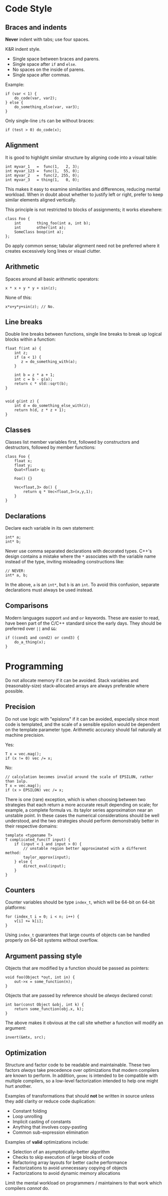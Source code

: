 Code Style
==========

Braces and indents
------------------

**Never** indent with tabs; use four spaces.

K&R indent style. 

* Single space between braces and parens. 
* Single space after `if` and `else`.
* No spaces on the inside of parens.
* Single space after commas.

Example:

    if (var < 1) {
        do_code(var, var2);
    } else {
        do_something_else(var, var3);
    }

Only single-line `if`s can be without braces:

    if (test > 0) do_code(x);
    
Alignment
-----------

It is good to highlight similar structure by aligning code into a visual table:

    int myvar_1   =  func(1,   2, 3);
    int myvar_123 =  func(1,  55, 0);
    int myvar_2   =  func(2, 255, 0);
    int myvar_3   = thing(1,   0, 0);

This makes it easy to examine similarities and differences, reducing mental workload. When in doubt about whether to justify left or right, prefer to keep similar elements aligned vertically.

This principle is not restricted to blocks of assignments; it works elsewhere:

    class Foo {
        int       thing_foo(int a, int b);
        int       other(int a);
        SomeClass boop(int a);
    };

Do apply common sense; tabular alignment need not be preferred where it creates excessively long lines or visual clutter.

Arithmetic
----------

Spaces around all basic arithmetic operators:

    x * x + y * y + sin(z);

None of this:

    x*x+y*y+sin(z); // No.

Line breaks
-----------

Double line breaks between functions, single line breaks to break up logical blocks within a function:

    float f(int a) {
        int z;
        if (a < 1) {
           z = do_something_with(a);
        }
        
        int b = z * a + 1;
        int c = b - g(a);
        return c * std::sqrt(b);
    }
    
    
    void g(int z) {
        int d = do_something_else_with(z);
        return h(d, z * z + 1);
    }

Classes
-------

Classes list member variables first, followed by constructors and destructors, followed by member functions:

    class Foo {
        float x;
        float y;
        Quat<float> q;
        
        Foo() {}
        
        Vec<float,3> do() {
            return q * Vec<float,3>(x,y,1);
        }
    }

Declarations
------------

Declare each variable in its own statement:

    int* a;
    int* b;

Never use comma separated declarations with decorated types. C++'s design contains a mistake where the `*` associates with the variable name instead of the type, inviting misleading constructions like:

    // NEVER:
    int* a, b;

In the above, `a` is an `int*`, but `b` is an `int`. To avoid this confusion, separate declarations must always be used instead.

Comparisons
-----------

Modern languages support `and` and `or` keywords. These are easier to read, have been part of the C/C++ standard since the early days. They should be preferred over `||` and `&&`:

    if ((cond1 and cond2) or cond3) {
        do_a_thing(x);
    }

Programming
===========

Do not allocate memory if it can be avoided. Stack variables and (reasonably-size) stack-allocated arrays are always 
preferable where possible.

Precision
---------

Do not use logic with "epislons" if it can be avoided, especially since most code is templated, and the scale of a sensible epsilon would be dependent on the template parameter type. Arithmetic accuracy should fail naturally at machine precision. 

Yes:

    T x = vec.mag();
    if (x != 0) vec /= x;

No:

    // calculation becomes invalid around the scale of EPSILON, rather than 1ulp.
    T x = vec.mag();
    if (x > EPSILON) vec /= x;
    
There is one (rare) exception, which is when choosing between two strategies that each return a more accurate result depending on scale; for example, a complete formula vs. its taylor series approximation near an unstable point. In these cases the numerical considerations should be well understood, and the two strategies should perform demonstrably better in their respective domains:

    template <typename T>
    T complicated_func(T input) {
        if (input < 1 and input > 0) {
            // unstable region better approximated with a different method:
            taylor_approx(input);
        } else {
            direct_eval(input);
        }
    }

Counters
------

Counter variables should be type `index_t`, which will be 64-bit on 64-bit platforms:

    for (index_t i = 0; i < n; i++) {
        v[i] += k[i];
    }

Using `index_t` guarantees that large counts of objects can be handled properly on 64-bit systems without overflow.

Argument passing style
----------------------

Objects that are modified by a function should be passed as pointers:
    
    void foo(Object *out, int in) {
        out->x = some_function(n);
    }

Objects that are passed by reference should be *always* declared const:

    int bar(const Object &obj, int k) {
        return some_function(obj.x, k);
    }

The above makes it obvious at the call site whether a function will modify an argument:

    invert(&mtx, src);

Optimization
------------

Structure and factor code to be readable and maintainable. These two factors *always* take precedence over optimizations that modern compilers are known to perform. In addition, `geomc` is intended to be compatible with multiple compilers, so a low-level factorization intended to help one might hurt another. 

Examples of transformations that should **not** be written in source unless they add clarity or reduce code duplication:

* Constant folding
* Loop unrolling
* Implicit casting of constants
* Anything that involves copy-pasting
* Common sub-expression elimination

Examples of **valid** optimizations include:

* Selection of an asymptotically-better algorithm
* Checks to skip execution of large blocks of code
* Refactoring array layouts for better cache performance
* Factorizations to avoid unnecessary copying of objects
* Factorizations to avoid dynamic memory allocations

Limit the mental workload on programmers / maintainers to that work which compilers *cannot* do.
